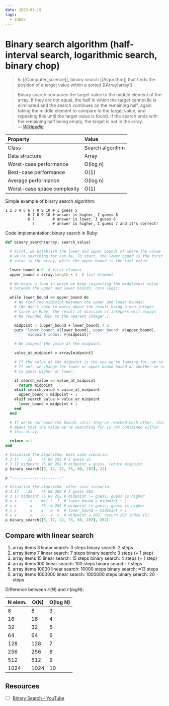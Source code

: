 ```yaml
---
date: 2023-03-19
tags:
  - inbox
---
```


# Binary search algorithm (half-interval search, logarithmic search, binary chop)

> In [[Computer_science]], binary search [[Algorithm]] that finds the position
> of a target value within a sorted [[Array|array]].
>
> Binary search compares the target value to the middle element of the array. If
> they are not equal, the half in which the target cannot lie is eliminated and
> the search continues on the remaining half, again taking the middle element to
> compare to the target value, and repeating this until the target value is
> found. If the search ends with the remaining half being empty, the target is
> not in the array.\
> — <cite>[Wikipedia](https://en.wikipedia.org/wiki/Binary_search_algorithm)</cite>

| Property                    | Value            |
| :-------------------------- | :--------------- |
| Class                       | Search algorithm |
| Data structure              | Array            |
| Worst-case performance      | O(log n)         |
| Best-case performance       | O(1)             |
| Average performance         | O(log n)         |
| Worst-case space complexity | O(1)             |

Simple example of binary search algorithm:
```
1 2 3 4 5 6 7 8 9 10 # I guess 5
          6 7 8 9 10 # answer is higher, I guess 8
          6 7        # answer is lower, I guess 6
            7        # answer is higher, I guess 7 and it's correct!
```


Code implementation: binary search in Ruby:

```ruby
def binary_search(array, search_value)

  # First, we establish the lower and upper bounds of where the value
  # we're searching for can be. To start, the lower bound is the first
  # value in the array, while the upper bound is the last value:

  lower_bound = 0  # first element
  upper_bound = array.length - 1  # last element

  # We begin a loop in which we keep inspecting the middlemost value
  # between the upper and lower bounds, core logic:

  while lower_bound <= upper_bound do
    # We find the midpoint between the upper and lower bounds:
    # (We don't have to worry about the result being a non-integer
    # since in Ruby, the result of division of integers will always
    # be rounded down to the nearest integer.)

    midpoint = (upper_bound + lower_bound) / 2
    puts "lower_bound: #{lower_bound}, upper_bound: #{upper_bound},
          midpoint index: #{midpoint}"

    # We inspect the value at the midpoint:

    value_at_midpoint = array[midpoint]

    # If the value at the midpoint is the one we're looking for, we're done.
    # If not, we change the lower or upper bound based on whether we need
    # to guess higher or lower:

    if search_value == value_at_midpoint
      return midpoint
    elsif search_value < value_at_midpoint
      upper_bound = midpoint - 1
    elsif search_value > value_at_midpoint
      lower_bound = midpoint + 1
    end
  end

  # If we've narrowed the bounds until they've reached each other, that
  # means that the value we're searching for is not contained within
  # this array:

  return nil
end

# Visualize the algorithm, best case scenario:
# 3 17    22    75 80 202 # I guess 22
# 3 17 midpoint 75 80 202 # midpoint = guess, return midpoint
p binary_search([3, 17, 22, 75, 80, 202], 22)

p "----------------------"

# Visualize the algorithm, other case scenario:
# 3 17    22    75 80 202 # I guess 202
# 3 17 midpoint 75 80 202 # midpoint != guess, guess is higher
# x x      x    m+1 ?  ?  # lower_bound = midpoint + 1
# x x      x    75  m 202 # midpoint != guess, guess is higher
# x x      x    x   x  m  # lower_bound = midpoint + 1
# x x      x    x   x  x  # midpoint = 202, return 202 index (5)
p binary_search([3, 17, 22, 75, 80, 202], 202)
```

## Compare with linear search

1. array items 3
   linear search: 3 steps
   binary search: 2 steps
2. array items 7
   linear search: 7 steps
   binary search: 3 steps (+ 1 step)
3. array items 15
   linear search: 15 steps
   binary search: 4 steps (+ 1 step)
4. array items 100
   linear search: 100 steps
   binary search: 7 steps
5. array items 10000
   linear search: 10000 steps
   binary search: ≈13 steps
6. array items 1000000
   linear search: 1000000 steps
   binary search: 20 steps

Difference between $\mathcal{O}(N)$ and $\mathcal{O}(log N)$:

| N elem. | O(N)   | O(log N) |
|---------|--------|----------|
| 8       | 8      | 3        |
| 16      | 16     | 4        |
| 32      | 32     | 5        |
| 64      | 64     | 6        |
| 128     | 128    | 7        |
| 256     | 256    | 8        |
| 512     | 512    | 9        |
| 1024    | 1024   | 10       |


## Resources

- [ ] [Binary Search - YouTube](https://www.youtube.com/watch?v=D5SrAga1pno)
